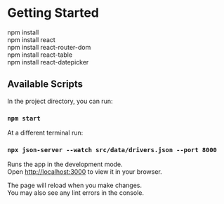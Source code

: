 # Getting Started

npm install \
npm install react \
npm install react-router-dom \
npm install react-table \
npm install react-datepicker

## Available Scripts

In the project directory, you can run:

### `npm start`

At a different terminal run:

### `npx json-server --watch src/data/drivers.json --port 8000`

Runs the app in the development mode.\
Open [http://localhost:3000](http://localhost:3000) to view it in your browser.

The page will reload when you make changes.\
You may also see any lint errors in the console.
